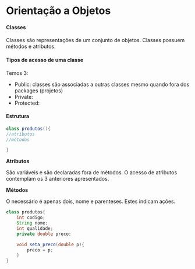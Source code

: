 # Orientação a Objetos


#### Classes

Classes são representações de um conjunto de objetos. Classes possuem métodos e atributos.


#### Tipos de acesso de uma classe

Temos 3:

- Public: classes são associadas a outras classes mesmo quando fora dos packages (projetos)
- Private:
- Protected:

#### Estrutura

```java
class produtos(){
//atributos
//métodos

}
```

**Atributos**

São variáveis e são declaradas fora de métodos. O acesso de atributos contemplam os 3 anteriores apresentados.


**Métodos**

O necessário é apenas dois, nome e parenteses. Estes indicam ações.


```java
class produtos{
	int codigo;
	String nome;
	int qualidade;
	private double preco;

	void seta_preco(double p){
		preco = p;
	}
}
```
